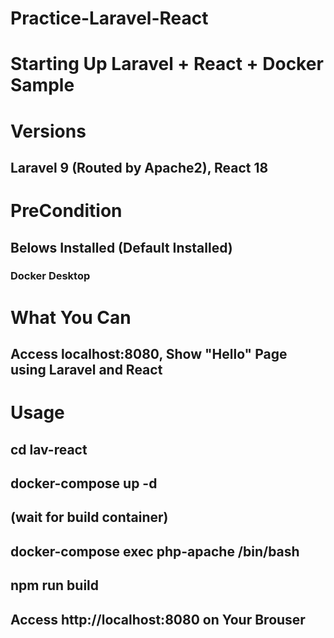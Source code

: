 # Practice-Laravel-React

# Starting Up Laravel + React + Docker Sample

# Versions
## Laravel 9 (Routed by Apache2), React 18

# PreCondition
## Belows Installed (Default Installed)
### Docker Desktop

# What You Can
## Access localhost:8080, Show "Hello" Page using Laravel and React

# Usage
## cd lav-react
## docker-compose up -d
## (wait for build container)
## docker-compose exec php-apache /bin/bash
## npm run build
## Access http://localhost:8080 on Your Brouser